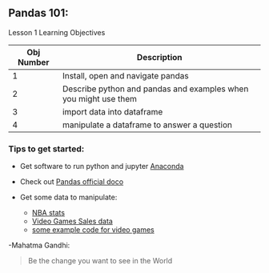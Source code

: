 ## Pandas 101:  

Lesson 1 Learning Objectives

Obj Number | Description 
------------ | -------------
1 | Install, open and navigate pandas
2 | Describe python and pandas and examples when you might use them
3 | import data into dataframe
4 | manipulate a dataframe to answer a question



### Tips to get started:
* Get software to run python and jupyter [Anaconda](https://www.anaconda.com/products/individual)
* Check out [Pandas official doco](https://pandas.pydata.org/pandas-docs/stable/user_guide/10min.html#min)

* Get some data to manipulate:
  * [NBA stats](https://www.kaggle.com/nathanlauga/nba-games)
  * [Video Games Sales data](https://github.com/jph98/pandas-playground/blob/master/vgsales-12-4-2019.csv)
  * [some example code for video games](https://towardsdatascience.com/10-python-pandas-tricks-to-make-data-analysis-more-enjoyable-cb8f55af8c30)





-Mahatma Gandhi:

> Be the change you want to see in the World
